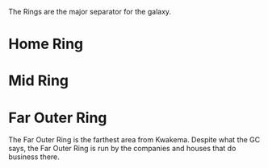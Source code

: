 The Rings are the major separator for the galaxy.
# Home Ring
# Mid Ring
# Far Outer Ring
The Far Outer Ring is the farthest area from Kwakema. Despite what the GC says, the Far Outer Ring is run by the companies and houses that do business there. 
